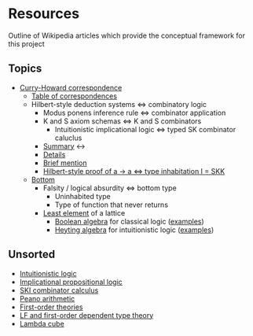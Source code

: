 # Resources

Outline of Wikipedia articles which provide the conceptual framework for this project

## Topics
- [Curry-Howard correspondence](https://en.wikipedia.org/wiki/Curry%E2%80%93Howard_correspondence)
  - [Table of correspondences](https://en.wikipedia.org/wiki/Curry%E2%80%93Howard_correspondence#General_formulation)
  - Hilbert-style deduction systems <=> combinatory logic
    - Modus ponens inference rule <=> combinator application
    - K and S axiom schemas <=> K and S combinators
      - Intuitionistic implicational logic <=> typed SK combinator caluclus
    - [Summary](https://en.wikipedia.org/wiki/Combinatory_logic#Logic) <-> 
    - [Details](https://en.wikipedia.org/wiki/Curry%E2%80%93Howard_correspondence#Hilbert-style_deduction_systems_and_combinatory_logic)
    - [Brief mention](https://en.wikipedia.org/wiki/Hilbert_system#Further_connections)
    - [Hilbert-style proof of a -> a <=> type inhabitation I = SKK](https://en.wikipedia.org/wiki/Curry%E2%80%93Howard_correspondence#The_identity_combinator_seen_as_a_proof_of_%CE%B1_%E2%86%92_%CE%B1_in_Hilbert-style_logic)
  - [Bottom](https://en.wikipedia.org/wiki/Bottom_type#Computer_science_applications)
    - Falsity / logical absurdity <=> bottom type
      - Uninhabited type
      - Type of function that never returns
    - [Least element](https://en.wikipedia.org/wiki/Greatest_element_and_least_element#Top_and_bottom) of a lattice
      - [Boolean algebra](https://en.wikipedia.org/wiki/Boolean_algebra_(structure)) for classical logic ([examples](https://en.wikipedia.org/wiki/Boolean_algebra_(structure)#Examples))
      - [Heyting algebra](https://en.wikipedia.org/wiki/Heyting_algebra) for intuitionistic logic ([examples](https://en.wikipedia.org/wiki/Heyting_algebra#Examples))

## Unsorted
- [Intuitionistic logic](https://en.wikipedia.org/wiki/Intuitionistic_logic)
- [Implicational propositional logic](https://en.wikipedia.org/wiki/Implicational_propositional_calculus)
- [SKI combinator calculus](https://en.wikipedia.org/wiki/SKI_combinator_calculus)
- [Peano arithmetic](https://en.wikipedia.org/wiki/Peano_axioms#Peano_arithmetic_as_first-order_theory)
- [First-order theories](https://en.wikipedia.org/wiki/List_of_first-order_theories)
- [LF and first-order dependent type theory](https://en.wikipedia.org/wiki/Logical_framework#LF)
- [Lambda cube](https://en.wikipedia.org/wiki/Lambda_cube)
